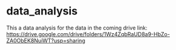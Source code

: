 # data_analysis
This a data analysis for the data in the coming drive link:
https://drive.google.com/drive/folders/1Wz4ZqbRaUD8a9-HbZo-ZA0ObEK8NuiWT?usp=sharing
